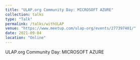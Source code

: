 ```yaml
---
title: "ULAP.org Community Day: MICROSOFT AZURE"
collection: talks
type: "Talk"
permalink: /talks/withULAP
venue: "https://www.meetup.com/ulap-org/events/277397401/"
date: 2021-09-04
location: "Online"
---
```


ULAP.org Community Day: MICROSOFT AZURE